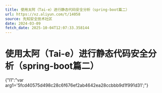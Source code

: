 ```yaml
---
title: 使用太阿（Tai-e）进行静态代码安全分析（spring-boot篇二）
url: https://xz.aliyun.com/t/14058
source: 先知安全技术社区
date: 2024-03-09
fetch_date: 2025-10-04T12:07:33.358144
---
```


# 使用太阿（Tai-e）进行静态代码安全分析（spring-boot篇二）

{"l1":"var arg1='5fcd40575d498c28c6f676ef2ab4642ea28ccbbb9d1f991d31';"}
